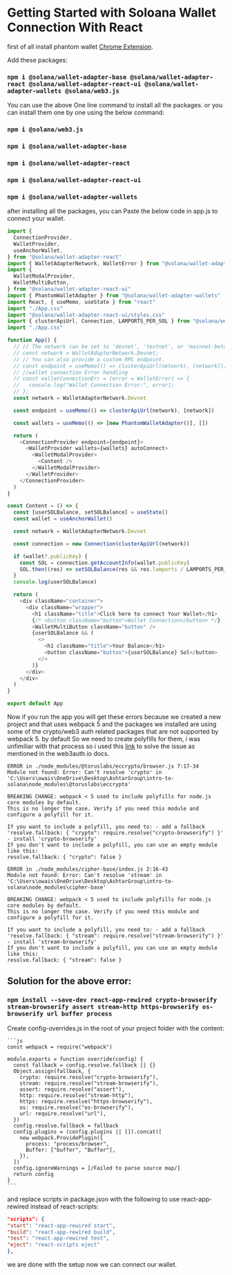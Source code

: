 # Getting Started with Soloana Wallet Connection With React

first of all install phantom wallet [Chrome Extension](https://chrome.google.com/webstore/detail/phantom/bfnaelmomeimhlpmgjnjophhpkkoljpa/related?hl=en).

Add these packages:

### `npm i @solana/wallet-adapter-base @solana/wallet-adapter-react @solana/wallet-adapter-react-ui @solana/wallet-adapter-wallets @solana/web3.js`

You can use the above One line command to install all the packages.
or you can install them one by one using the below command:

### `npm i @solana/web3.js`

### `npm i @solana/wallet-adapter-base`

### `npm i @solana/wallet-adapter-react`

### `npm i @solana/wallet-adapter-react-ui`

### `npm i @solana/wallet-adapter-wallets`

after installing all the packages, you can Paste the below code in app.js to connect your wallet.

```js
import {
  ConnectionProvider,
  WalletProvider,
  useAnchorWallet,
} from "@solana/wallet-adapter-react"
import { WalletAdapterNetwork, WalletError } from "@solana/wallet-adapter-base"
import {
  WalletModalProvider,
  WalletMultiButton,
} from "@solana/wallet-adapter-react-ui"
import { PhantomWalletAdapter } from "@solana/wallet-adapter-wallets"
import React, { useMemo, useState } from "react"
import "./App.css"
import "@solana/wallet-adapter-react-ui/styles.css"
import { clusterApiUrl, Connection, LAMPORTS_PER_SOL } from "@solana/web3.js"
import "./App.css"

function App() {
  // // The network can be set to 'devnet', 'testnet', or 'mainnet-beta'.
  // const network = WalletAdapterNetwork.Devnet;
  // // You can also provide a custom RPC endpoint.
  // const endpoint = useMemo(() => clusterApiUrl(network), [network]); console.log(endpoint);
  // //wallet connection Error handling
  // const walletConnectionErr = (error = WalletError) => {
  //   console.log("Wallet Connection Error:", error);
  // };
  const network = WalletAdapterNetwork.Devnet

  const endpoint = useMemo(() => clusterApiUrl(network), [network])

  const wallets = useMemo(() => [new PhantomWalletAdapter()], [])

  return (
    <ConnectionProvider endpoint={endpoint}>
      <WalletProvider wallets={wallets} autoConnect>
        <WalletModalProvider>
          <Content />
        </WalletModalProvider>
      </WalletProvider>
    </ConnectionProvider>
  )
}

const Content = () => {
  const [userSOLBalance, setSOLBalance] = useState()
  const wallet = useAnchorWallet()

  const network = WalletAdapterNetwork.Devnet

  const connection = new Connection(clusterApiUrl(network))

  if (wallet?.publicKey) {
    const SOL = connection.getAccountInfo(wallet.publicKey)
    SOL.then((res) => setSOLBalance(res && res.lamports / LAMPORTS_PER_SOL))
  }
  console.log(userSOLBalance)

  return (
    <div className="container">
      <div className="wrapper">
        <h1 className="title">Click here to connect Your Wallet</h1>
        {/* <button className="button">Wallet Connection</button> */}
        <WalletMultiButton className="button" />
        {userSOLBalance && (
          <>
            <h1 className="title">Your Balance</h1>
            <button className="button">{userSOLBalance} Sol</button>
          </>
        )}
      </div>
    </div>
  )
}

export default App
```

Now if you run the app you will get these errors because we created a new project and that uses webpack 5 and the packages we installed are using some of the crypto/web3 auth related packages that are not supported by webpack 5. by default So we need to create polyfills for them, i was unfimiliar with that process so i used this [link](https://web3auth.io/docs/troubleshooting/webpack-issues) to solve the issue as mentioned in the web3auth.io docs.

```text
ERROR in ./node_modules/@toruslabs/eccrypto/browser.js 7:17-34
Module not found: Error: Can't resolve 'crypto' in 'C:\Users\owais\OneDrive\Desktop\AshtarGroup\intro-to-solana\node_modules\@toruslabs\eccrypto'

BREAKING CHANGE: webpack < 5 used to include polyfills for node.js core modules by default.
This is no longer the case. Verify if you need this module and configure a polyfill for it.

If you want to include a polyfill, you need to: - add a fallback 'resolve.fallback: { "crypto": require.resolve("crypto-browserify") }' - install 'crypto-browserify'
If you don't want to include a polyfill, you can use an empty module like this:
resolve.fallback: { "crypto": false }

ERROR in ./node_modules/cipher-base/index.js 2:16-43
Module not found: Error: Can't resolve 'stream' in 'C:\Users\owais\OneDrive\Desktop\AshtarGroup\intro-to-solana\node_modules\cipher-base'

BREAKING CHANGE: webpack < 5 used to include polyfills for node.js core modules by default.
This is no longer the case. Verify if you need this module and configure a polyfill for it.

If you want to include a polyfill, you need to: - add a fallback 'resolve.fallback: { "stream": require.resolve("stream-browserify") }' - install 'stream-browserify'
If you don't want to include a polyfill, you can use an empty module like this:
resolve.fallback: { "stream": false }
```

## Solution for the above error:

### `npm install --save-dev react-app-rewired crypto-browserify stream-browserify assert stream-http https-browserify os-browserify url buffer process`

Create config-overrides.js in the root of your project folder with the content:

````
```js
const webpack = require("webpack")

module.exports = function override(config) {
  const fallback = config.resolve.fallback || {}
  Object.assign(fallback, {
    crypto: require.resolve("crypto-browserify"),
    stream: require.resolve("stream-browserify"),
    assert: require.resolve("assert"),
    http: require.resolve("stream-http"),
    https: require.resolve("https-browserify"),
    os: require.resolve("os-browserify"),
    url: require.resolve("url"),
  })
  config.resolve.fallback = fallback
  config.plugins = (config.plugins || []).concat([
    new webpack.ProvidePlugin({
      process: "process/browser",
      Buffer: ["buffer", "Buffer"],
    }),
  ])
  config.ignoreWarnings = [/Failed to parse source map/]
  return config
}
```
````

and replace scripts in package.json with the following to use react-app-rewired instead of react-scripts:

```json
"scripts": {
"start": "react-app-rewired start",
"build": "react-app-rewired build",
"test": "react-app-rewired test",
"eject": "react-scripts eject"
},
```

we are done with the setup now we can connect our wallet.
